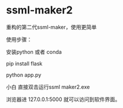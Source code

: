 # ssml-maker2
重构的第二代ssml-maker，使用更简单

使用步骤：

安装python 或者 conda

pip install flask

python app.py

小白 直接双击运行ssml maker2.exe

浏览器进 127.0.0.1:5000 就可以访问到软件界面。

